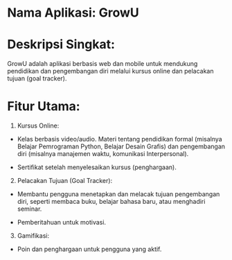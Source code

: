 # Nama Aplikasi: GrowU

# Deskripsi Singkat:
GrowU adalah aplikasi berbasis web dan mobile untuk mendukung pendidikan dan pengembangan diri melalui kursus online dan pelacakan tujuan (goal tracker).

# Fitur Utama:
1. Kursus Online:

 * Kelas berbasis video/audio.
 Materi tentang pendidikan formal (misalnya Belajar Pemrograman Python, Belajar Desain Grafis) dan pengembangan diri (misalnya manajemen waktu, komunikasi Interpersonal).
 
 * Sertifikat setelah menyelesaikan kursus (penghargaan).

2. Pelacakan Tujuan (Goal Tracker):

 * Membantu pengguna menetapkan dan melacak tujuan pengembangan diri, seperti membaca buku, belajar bahasa baru, atau menghadiri seminar.
 
 * Pemberitahuan untuk motivasi.

3. Gamifikasi:

 * Poin dan penghargaan untuk pengguna yang aktif.